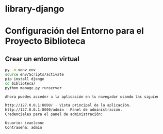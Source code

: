 # library-django

# Configuración del Entorno para el Proyecto Biblioteca

## Crear un entorno virtual

```bash
py -m venv env
source env/Scripts/activate
pip install django
cd biblioteca/
python manage.py runserver

Ahora puedes acceder a la aplicación en tu navegador usando las siguientes URLs:

http://127.0.0.1:8000/ - Vista principal de la aplicación.
http://127.0.0.1:8000/admin - Panel de administración.
Credenciales para el panel de administración:

Usuario: ivanleonc
Contraseña: admin
